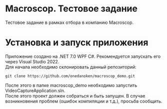 # Macroscop. Тестовое задание
Тестовое задание в рамках отбора в компанию Macroscop.

# Установка и запуск приложения
Приложение создано на .NET 7.0 WPF C#. Рекомендуется запускать его через Visual Studio 2022.<br>
Для начала необходимо склонировать данный репозиторий:
```
git clone https://github.com/onedanoken/macroscop_demo.git
```
После этого в папке macroscop_demo необходимо запустить VideoCaptureApplication.sln.<br>
После этого проект должен собраться и быть запущен. В случае возникновения проблем (ошибок компиляции и т.д.), просьба сообщить.
